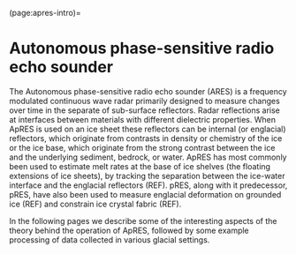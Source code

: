 (page:apres-intro)=
# Autonomous phase-sensitive radio echo sounder

The Autonomous phase-sensitive radio echo sounder (ARES) is a frequency modulated continuous wave radar primarily designed to measure changes over time in the separate of sub-surface reflectors. Radar reflections arise at interfaces between materials with different dielectric properties. When ApRES is used on an ice sheet these reflectors can be internal (or englacial) reflectors, which originate from contrasts in density or chemistry of the ice or the ice base, which originate from the strong contrast between the ice and the underlying sediment, bedrock, or water. ApRES has most commonly been used to estimate melt rates at the base of ice shelves (the floating extensions of ice sheets), by tracking the separation between the ice-water interface and the englacial reflectors (REF). pRES, along with it predecessor, pRES, have also been used to measure englacial deformation on grounded ice (REF) and constrain ice crystal fabric (REF).

In the following pages we describe some of the interesting aspects of the theory behind the operation of ApRES, followed by some example processing of data collected in various glacial settings.
